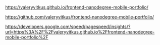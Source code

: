 https://valeryvitkus.github.io/frontend-nanodegree-mobile-portfolio/

https://github.com/valeryvitkus/frontend-nanodegree-mobile-portfolio/

https://developers.google.com/speed/pagespeed/insights/?url=https%3A%2F%2Fvaleryvitkus.github.io%2Ffrontend-nanodegree-mobile-portfolio%2F
